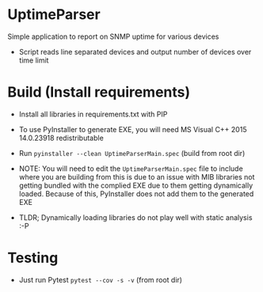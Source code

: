 # UptimeParser

Simple application to report on SNMP uptime for various devices

* Script reads line separated devices and output number of devices over time limit

# Build (Install requirements)
* Install all libraries in requirements.txt with PIP
* To use PyInstaller to generate EXE, you will need MS Visual C++ 2015 14.0.23918 redistributable

* Run `pyinstaller --clean UptimeParserMain.spec` (build from root dir)

* NOTE: You will need to edit the `UptimeParserMain.spec` file to include where you are building from this is due to an issue with MIB libraries not getting bundled with the complied EXE due to them getting dynamically loaded. Because of this, PyInstaller does not add them to the generated EXE

* TLDR; Dynamically loading libraries do not play well with static analysis :-P

# Testing
* Just run Pytest `pytest --cov -s -v` (from root dir)